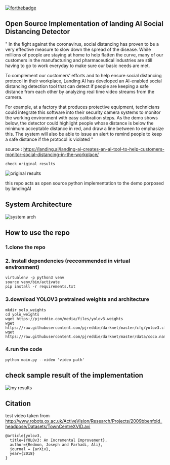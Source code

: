[![forthebadge](https://forthebadge.com/images/badges/made-with-python.svg)](https://forthebadge.com)

## Open Source Implementation of landing AI Social Distancing Detector

" In the fight against the coronavirus, social distancing has proven to be a very effective measure to slow down the spread of the disease. While millions of people are staying at home to help flatten the curve, many of our customers in the manufacturing and pharmaceutical industries are still having to go to work everyday to make sure our basic needs are met.

To complement our customers’ efforts and to help ensure social distancing protocol in their workplace, Landing AI has developed an AI-enabled social distancing detection tool that can detect if people are keeping a safe distance from each other by analyzing real time video streams from the camera.

For example, at a factory that produces protective equipment, technicians could integrate this software into their security camera systems to monitor the working environment with easy calibration steps. As the demo shows below, the detector could highlight people whose distance is below the minimum acceptable distance in red, and draw a line between to emphasize this. The system will also be able to issue an alert to remind people to keep a safe distance if the protocol is violated "

source : https://landing.ai/landing-ai-creates-an-ai-tool-to-help-customers-monitor-social-distancing-in-the-workplace/ 

`check original results` 

![original results](demo.gif)

this repo acts as open source python implementation to the demo porposed by landingAI

## System Architecture

![system arch](system_arch.png)

## How to use the repo

### 1.clone the repo

### 2. Install dependencies (reccommended in virtual environment)

``` 
virtualenv -p python3 venv
source venv/bin/activate
pip install -r requirements.txt
```

###  3.download YOLOV3 pretrained weights and architecture 

``` 
mkdir yolo_weights
cd yolo_weights
wget https://pjreddie.com/media/files/yolov3.weights
wget https://raw.githubusercontent.com/pjreddie/darknet/master/cfg/yolov3.cfg
wget https://raw.githubusercontent.com/pjreddie/darknet/master/data/coco.names
```

### 4.run the code

``` 
python main.py --video 'video path'
```

## check sample result of the implementation

![my results](mydemo.gif)

## Citation

test video taken from http://www.robots.ox.ac.uk/ActiveVision/Research/Projects/2009bbenfold_headpose/Datasets/TownCentreXVID.avi

``` 
@article{yolov3, 
  title={YOLOv3: An Incremental Improvement}, 
  author={Redmon, Joseph and Farhadi, Ali}, 
  journal = {arXiv}, 
  year={2018}
}
```

